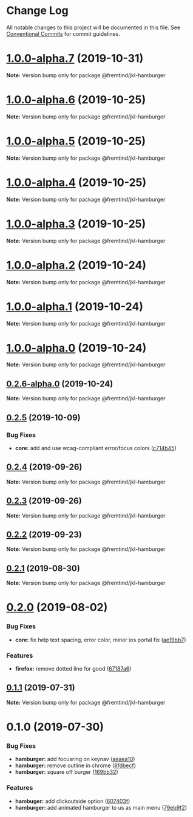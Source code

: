 # Change Log

All notable changes to this project will be documented in this file.
See [Conventional Commits](https://conventionalcommits.org) for commit guidelines.

# [1.0.0-alpha.7](https://github.com/fremtind/jokul/compare/@fremtind/jkl-hamburger@1.0.0-alpha.6...@fremtind/jkl-hamburger@1.0.0-alpha.7) (2019-10-31)

**Note:** Version bump only for package @fremtind/jkl-hamburger





# [1.0.0-alpha.6](https://github.com/fremtind/jokul/compare/@fremtind/jkl-hamburger@1.0.0-alpha.5...@fremtind/jkl-hamburger@1.0.0-alpha.6) (2019-10-25)

**Note:** Version bump only for package @fremtind/jkl-hamburger





# [1.0.0-alpha.5](https://github.com/fremtind/jokul/compare/@fremtind/jkl-hamburger@1.0.0-alpha.4...@fremtind/jkl-hamburger@1.0.0-alpha.5) (2019-10-25)

**Note:** Version bump only for package @fremtind/jkl-hamburger





# [1.0.0-alpha.4](https://github.com/fremtind/jokul/compare/@fremtind/jkl-hamburger@1.0.0-alpha.3...@fremtind/jkl-hamburger@1.0.0-alpha.4) (2019-10-25)

**Note:** Version bump only for package @fremtind/jkl-hamburger





# [1.0.0-alpha.3](https://github.com/fremtind/jokul/compare/@fremtind/jkl-hamburger@1.0.0-alpha.2...@fremtind/jkl-hamburger@1.0.0-alpha.3) (2019-10-25)

**Note:** Version bump only for package @fremtind/jkl-hamburger





# [1.0.0-alpha.2](https://github.com/fremtind/jokul/compare/@fremtind/jkl-hamburger@1.0.0-alpha.1...@fremtind/jkl-hamburger@1.0.0-alpha.2) (2019-10-24)

**Note:** Version bump only for package @fremtind/jkl-hamburger





# [1.0.0-alpha.1](https://github.com/fremtind/jokul/compare/@fremtind/jkl-hamburger@1.0.0-alpha.0...@fremtind/jkl-hamburger@1.0.0-alpha.1) (2019-10-24)

**Note:** Version bump only for package @fremtind/jkl-hamburger





# [1.0.0-alpha.0](https://github.com/fremtind/jokul/compare/@fremtind/jkl-hamburger@0.2.6-alpha.0...@fremtind/jkl-hamburger@1.0.0-alpha.0) (2019-10-24)

**Note:** Version bump only for package @fremtind/jkl-hamburger





## [0.2.6-alpha.0](https://github.com/fremtind/jokul/compare/@fremtind/jkl-hamburger@0.2.5...@fremtind/jkl-hamburger@0.2.6-alpha.0) (2019-10-24)

**Note:** Version bump only for package @fremtind/jkl-hamburger





## [0.2.5](https://github.com/fremtind/jokul/compare/@fremtind/jkl-hamburger@0.2.4...@fremtind/jkl-hamburger@0.2.5) (2019-10-09)


### Bug Fixes

* **core:** add and use wcag-compliant error/focus colors ([c714b45](https://github.com/fremtind/jokul/commit/c714b45))





## [0.2.4](https://github.com/fremtind/jokul/compare/@fremtind/jkl-hamburger@0.2.3...@fremtind/jkl-hamburger@0.2.4) (2019-09-26)

**Note:** Version bump only for package @fremtind/jkl-hamburger





## [0.2.3](https://github.com/fremtind/jokul/compare/@fremtind/jkl-hamburger@0.2.2...@fremtind/jkl-hamburger@0.2.3) (2019-09-26)

**Note:** Version bump only for package @fremtind/jkl-hamburger





## [0.2.2](https://github.com/fremtind/jokul/compare/@fremtind/jkl-hamburger@0.2.1...@fremtind/jkl-hamburger@0.2.2) (2019-09-23)

**Note:** Version bump only for package @fremtind/jkl-hamburger





## [0.2.1](https://github.com/fremtind/jokul/compare/@fremtind/jkl-hamburger@0.2.0...@fremtind/jkl-hamburger@0.2.1) (2019-08-30)

**Note:** Version bump only for package @fremtind/jkl-hamburger





# [0.2.0](https://github.com/fremtind/jokul/compare/@fremtind/jkl-hamburger@0.1.1...@fremtind/jkl-hamburger@0.2.0) (2019-08-02)


### Bug Fixes

* **core:** fix help text spacing, error color, minor ios portal fix ([ae19bb7](https://github.com/fremtind/jokul/commit/ae19bb7))


### Features

* **firefox:** remove dotted line for good ([67187a6](https://github.com/fremtind/jokul/commit/67187a6))





## [0.1.1](https://github.com/fremtind/jokul/compare/@fremtind/jkl-hamburger@0.1.0...@fremtind/jkl-hamburger@0.1.1) (2019-07-31)

**Note:** Version bump only for package @fremtind/jkl-hamburger





# 0.1.0 (2019-07-30)


### Bug Fixes

* **hamburger:** add focusring on keynav ([aeaea10](https://github.com/fremtind/jokul/commit/aeaea10))
* **hamburger:** remove outline in chrome ([8fdbecf](https://github.com/fremtind/jokul/commit/8fdbecf))
* **hamburger:** square off burger ([169bb32](https://github.com/fremtind/jokul/commit/169bb32))


### Features

* **hambuger:** add clickoutside option ([607403f](https://github.com/fremtind/jokul/commit/607403f))
* **hamburger:** add animated hamburger to us as main menu ([79eb9f2](https://github.com/fremtind/jokul/commit/79eb9f2))
